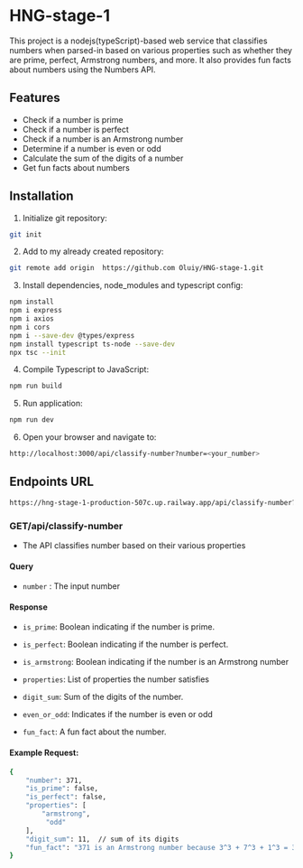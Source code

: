 # HNG-stage-1
This project is a nodejs(typeScript)-based web service that classifies numbers when parsed-in based on various properties such as whether they are prime, perfect, Armstrong numbers, and more. It also provides fun facts about numbers using the Numbers API.

## Features
* Check if a number is prime
* Check if a number is perfect
* Check if a number is an Armstrong number
* Determine if a number is even or odd
* Calculate the sum of the digits of a number
* Get fun facts about numbers

## Installation
1. Initialize git repository:
```bash
git init
```

2. Add to my already created repository:
```bash
git remote add origin  https://github.com Oluiy/HNG-stage-1.git
```

3. Install dependencies, node_modules and typescript config:
```bash
npm install 
npm i express
npm i axios
npm i cors
npm i --save-dev @types/express
npm install typescript ts-node --save-dev
npx tsc --init  
```
4. Compile Typescript to JavaScript:
```bash
npm run build
```

5. Run application:
```bash
npm run dev
```

6. Open your browser and navigate to:
```bash
http://localhost:3000/api/classify-number?number=<your_number>
```

## Endpoints URL
```bash
https://hng-stage-1-production-507c.up.railway.app/api/classify-number?number=<your_number>
```

### GET/api/classify-number
* The API classifies number based on their various properties

#### Query

* ```number``` : The input number

#### Response
* ```is_prime```: Boolean indicating if the number is prime.

* ```is_perfect```: Boolean indicating if the number is perfect.

* ```is_armstrong```: Boolean indicating if the number is an Armstrong number

* ```properties```: List of properties the number satisfies

* ```digit_sum```: Sum of the digits of the number.

* ```even_or_odd```: Indicates if the number is even or odd

* ```fun_fact```: A fun fact about the number.


#### Example Request:
```bash
{
    "number": 371,
    "is_prime": false,
    "is_perfect": false,
    "properties": [
        "armstrong",
         "odd"
    ],
    "digit_sum": 11,  // sum of its digits
    "fun_fact": "371 is an Armstrong number because 3^3 + 7^3 + 1^3 = 371" //gotten from the numbers API
}
```
